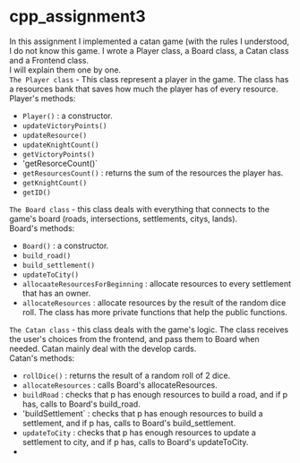 # cpp_assignment3
In this assignment I implemented a catan game (with the rules I understood, I do not know this game.
I wrote a Player class, a Board class, a Catan class and a Frontend class.  
I will explain them one by one.  
`The Player class` - This class represent a player in the game. The class has a resources bank that saves how much the player has of every resource.  
Player's methods:  
* `Player()` : a constructor.
* `updateVictoryPoints()`
* `updateResource()`
* `updateKnightCount()`
* `getVictoryPoints()`
* 'getResorceCount()`
* `getResourcesCount()` : returns the sum of the resources the player has.
* `getKnightCount()`
* `getID()`

`The Board class` - this class deals with everything that connects to the game's board (roads, intersections, settlements, citys, lands).  
Board's methods:
* `Board()` : a constructor.
* `build_road()`
* `build_settlement()`
* `updateToCity()`
* `allocaateResourcesForBeginning` : allocate resources to every settlement that has an owner.
* `allocateResources` : allocate resources by the result of the random dice roll.
The class has more private functions that help the public functions.

`The Catan class` - this class deals with the game's logic. The class receives the user's choices from the frontend, and pass them to Board when needed.   Catan mainly deal with the develop cards.  
Catan's methods:
* `rollDice()` : returns the result of a random roll of 2 dice.
* `allocateResources` : calls Board's allocateResources.
* `buildRoad` : checks that p has enough resources to build a road, and if p has, calls to Board's build_road.
* 'buildSettlement` : checks that p has enough resources to build a settlement, and if p has, calls to Board's build_settlement.
* `updateToCity` : checks that p has enough resources to update a settlement to city, and if p has, calls to Board's updateToCity.
* 
